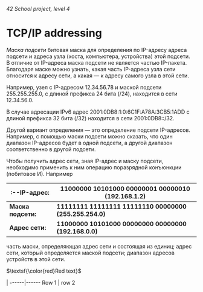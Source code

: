 _42 School project, level 4_

# TCP/IP addressing
_Маска подсети_ битовая маска для определения по IP-адресу адреса подсети и адреса узла (хоста, компьютера, устройства) этой подсети.  
В отличие от IP-адреса маска подсети не является частью IP-пакета.  
Благодаря маске можно узнать, какая часть IP-адреса узла сети относится к адресу сети, а какая — к адресу самого узла в этой сети.  


Например, узел с IP-адресом 12.34.56.78 и маской подсети 255.255.255.0, с длиной префикса 24 бита (/24), находится в сети 12.34.56.0.

В случае адресации IPv6 адрес 2001:0DB8:1:0:6C1F:A78A:3CB5:1ADD с длиной префикса 32 бита (/32) находится в сети 2001:0DB8::/32.

Другой вариант определения — это определение подсети IP-адресов. Например, с помощью маски подсети можно сказать, что один диапазон IP-адресов будет в одной подсети, а другой диапазон соответственно в другой подсети.

Чтобы получить адрес сети, зная IP-адрес и маску подсети, необходимо применить к ним операцию поразрядной конъюнкции (побитовое И). Например

| :--IP-адрес:        | 11000000 10101000 00000001 00000010 (192.168.1.2)       |
|---------------------|---------------------------------------------------------|
| **Маска подсети:**  | **11111111 11111111 11111110 00000000 (255.255.254.0)** |
| **Адрес сети:**     | **11000000 10101000 00000000 00000000 (192.168.0.0)**   |


часть маски, определяющая адрес сети и состоящая из единиц;
адрес сети, который определяется маской подсети;
диапазон адресов устройств в этой сети.

$\textsf{\color{red}Red text}$


[]()  | 
------|------
Row 1 | row 2
